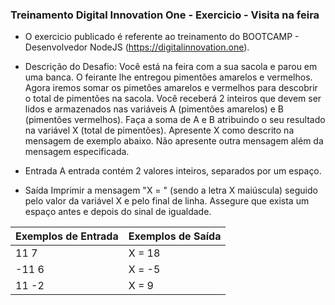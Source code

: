 ### Treinamento Digital Innovation One - Exercicio - Visita na feira

- O exercicio publicado é referente ao treinamento do BOOTCAMP - Desenvolvedor NodeJS (https://digitalinnovation.one).

- Descrição do Desafio:
Você está na feira com a sua sacola e parou em uma banca. O feirante lhe entregou pimentões amarelos e vermelhos.  Agora iremos somar os pimetões amarelos e vermelhos para descobrir o total de pimentões na sacola. 
Você receberá 2 inteiros que devem ser lidos e armazenados nas variáveis A (pimentões amarelos) e B (pimentões vermelhos). 
Faça a soma de A e B atribuindo o seu resultado na variável X (total de pimentões). 
Apresente X como descrito na mensagem de exemplo abaixo. 
Não apresente outra mensagem além da mensagem especificada.

- Entrada
A entrada contém 2 valores inteiros, separados por um espaço.

- Saída
Imprimir a mensagem "X = " (sendo a letra X maiúscula) seguido pelo valor da variável X e pelo final de linha.  Assegure que exista um espaço antes e depois do sinal de igualdade.



Exemplos de Entrada  | Exemplos de Saída
------------- | -------------
11 7  | X = 18
-11 6  | X = -5 
11 -2  | X =  9 
